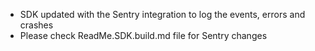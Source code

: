 - SDK updated with the Sentry integration to log the events, errors and crashes  
- Please check ReadMe.SDK.build.md file for Sentry changes  

